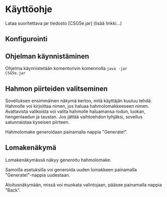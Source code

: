 # Käyttöohje

Lataa suoritettava jar tiedosto [CSG5e.jar] (lisää linkki...)

## Konfigurointi



## Ohjelman käynnistäminen

Ohjelma käynnistetään komentorivin komennolla <code>java -jar CSG5e.jar</code>

## Hahmon piirteiden valitseminen

Sovelluksen ensimmäinen näkymä kertoo, mitä käyttäjän kuuluu tehdä.
Hahmolle voi kirjoittaa nimen, jos haluaa hahmolomakkeeseen nimen.
Avattavista valikoista voi valita hahmolle haluamansa rodun, luokan, hengenlaadun ja taustan.
Jos jättää vaihtoehdon tyhjäksi, sovellus satunnaistaa kyseisen piirteen.

Hahmolomake generoidaan painamalla nappia "Generate!".

## Lomakenäkymä

Lomakenäkymässä näkyy generoitu hahmolomake.

Samoilla asetuksilla voi generoida uuden lomakkeen painamalla "Generate!"-nappia uudestaan.

Aloitusnäkymään, missä voi muokata valintojaan, pääsee painamalla nappia "Back".
